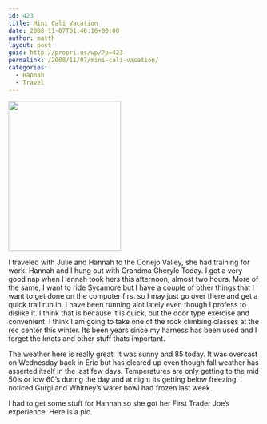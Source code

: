 ```yaml
---
id: 423
title: Mini Cali Vacation
date: 2008-11-07T01:40:16+00:00
author: matth
layout: post
guid: http://propri.us/wp/?p=423
permalink: /2008/11/07/mini-cali-vacation/
categories:
  - Hannah
  - Travel
---
```

[<img class="alignnone size-full wp-image-364" src="http://hippeelee.com/blog/wp-content/uploads/2008/11/p-640-480-cda7ea7e-d398-44f8-a703-f19e2da283cc.jpeg" alt="" width="225" height="300" />](http://hippeelee.com/blog/wp-content/uploads/2008/11/p-640-480-cda7ea7e-d398-44f8-a703-f19e2da283cc.jpeg)
  
I traveled with Julie and Hannah to the Conejo Valley, she had training for work. Hannah and I hung out with Grandma Cheryle Today. I got a very good nap when Hannah took hers this afternoon, almost two hours. More of the same, I want to ride Sycamore but I have a couple of other things that I want to get done on the computer first so I may just go over there and get a quick trail run in. I have been running alot lately even though I profess to dislike it. I think that is because it is quick, out the door type exercise and convenient. I think I am going to take one of the rock climbing classes at the rec center this winter. Its been years since my harness has been used and I forget the knots and other stuff thats important.

The weather here is really great. It was sunny and 85 today. It was overcast on Wednesday back in Erie but has cleared up even though fall weather has asserted itself in the last few days. Temperatures are only getting to the mid 50&#8217;s or low 60&#8217;s during the day and at night its getting below<!--more--> freezing. I noticed Gurgi and Whitney&#8217;s water bowl had frozen last week.

I had to get some stuff for Hannah so she got her First Trader Joe&#8217;s experience. Here is a pic.